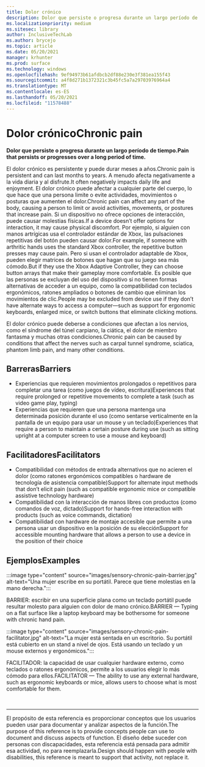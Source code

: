 ```yaml
---
title: Dolor crónico
description: Dolor que persiste o progresa durante un largo período de tiempo
ms.localizationpriority: medium
ms.sitesec: library
author: InclusiveTechLab
ms.author: brycejo
ms.topic: article
ms.date: 05/20/2021
manager: krhunter
ms.prod: surface
ms.technology: windows
ms.openlocfilehash: 9ef94973b61afdbcb2df88e230e3f381ea155f43
ms.sourcegitcommit: a4f8d271b1372321c3b45fc5a7a29703976964a4
ms.translationtype: MT
ms.contentlocale: es-ES
ms.lasthandoff: 05/20/2021
ms.locfileid: "11578488"
---
```

# <a name="chronic-pain"></a><span data-ttu-id="8d646-103">Dolor crónico</span><span class="sxs-lookup"><span data-stu-id="8d646-103">Chronic pain</span></span>

**<span data-ttu-id="8d646-104">Dolor que persiste o progresa durante un largo período de tiempo.</span><span class="sxs-lookup"><span data-stu-id="8d646-104">Pain that persists or progresses over a long period of time.</span></span>**

<span data-ttu-id="8d646-105">El dolor crónico es persistente y puede durar meses a años.</span><span class="sxs-lookup"><span data-stu-id="8d646-105">Chronic pain is persistent and can last months to years.</span></span> <span data-ttu-id="8d646-106">A menudo afecta negativamente a la vida diaria y al disfrute.</span><span class="sxs-lookup"><span data-stu-id="8d646-106">It often negatively impacts daily life and enjoyment.</span></span> <span data-ttu-id="8d646-107">El dolor crónico puede afectar a cualquier parte del cuerpo, lo que hace que una persona limite o evite actividades, movimientos o posturas que aumenten el dolor.</span><span class="sxs-lookup"><span data-stu-id="8d646-107">Chronic pain can affect any part of the body, causing a person to limit or avoid activities, movements, or postures that increase pain.</span></span> <span data-ttu-id="8d646-108">Si un dispositivo no ofrece opciones de interacción, puede causar molestias físicas.</span><span class="sxs-lookup"><span data-stu-id="8d646-108">If a device doesn’t offer options for interaction, it may cause physical discomfort.</span></span> <span data-ttu-id="8d646-109">Por ejemplo, si alguien con manos artrígicas usa el controlador estándar de Xbox, las pulsaciones repetitivas del botón pueden causar dolor.</span><span class="sxs-lookup"><span data-stu-id="8d646-109">For example, if someone with arthritic hands uses the standard Xbox controller, the repetitive button presses may cause pain.</span></span> <span data-ttu-id="8d646-110">Pero si usan el controlador adaptable de Xbox, pueden elegir matrices de botones que hagan que su juego sea más cómodo.</span><span class="sxs-lookup"><span data-stu-id="8d646-110">But if they use the Xbox Adaptive Controller, they can choose button arrays that make their gameplay more comfortable.</span></span> <span data-ttu-id="8d646-111">Es posible que las personas se excluyan del uso del dispositivo si no tienen formas alternativas de acceder a un equipo, como la compatibilidad con teclados ergonómicos, ratones ampliados o botones de cambio que eliminan los movimientos de clic.</span><span class="sxs-lookup"><span data-stu-id="8d646-111">People may be excluded from device use if they don’t have alternate ways to access a computer—such as support for ergonomic keyboards, enlarged mice, or switch buttons that eliminate clicking motions.</span></span>

<span data-ttu-id="8d646-112">El dolor crónico puede deberse a condiciones que afectan a los nervios, como el síndrome del túnel carpiano, la ciática, el dolor de miembro fantasma y muchas otras condiciones.</span><span class="sxs-lookup"><span data-stu-id="8d646-112">Chronic pain can be caused by conditions that affect the nerves such as carpal tunnel syndrome, sciatica, phantom limb pain, and many other conditions.</span></span>

## <a name="barriers"></a><span data-ttu-id="8d646-113">Barreras</span><span class="sxs-lookup"><span data-stu-id="8d646-113">Barriers</span></span>
* <span data-ttu-id="8d646-114">Experiencias que requieren movimientos prolongados o repetitivos para completar una tarea (como juegos de vídeo, escritura)</span><span class="sxs-lookup"><span data-stu-id="8d646-114">Experiences that require prolonged or repetitive movements to complete a task (such as video game play, typing)</span></span>
* <span data-ttu-id="8d646-115">Experiencias que requieren que una persona mantenga una determinada posición durante el uso (como sentarse verticalmente en la pantalla de un equipo para usar un mouse y un teclado)</span><span class="sxs-lookup"><span data-stu-id="8d646-115">Experiences that require a person to maintain a certain posture during use (such as sitting upright at a computer screen to use a mouse and keyboard)</span></span>


## <a name="facilitators"></a><span data-ttu-id="8d646-116">Facilitadores</span><span class="sxs-lookup"><span data-stu-id="8d646-116">Facilitators</span></span>

* <span data-ttu-id="8d646-117">Compatibilidad con métodos de entrada alternativos que no acieren el dolor (como ratones ergonómicos compatibles o hardware de tecnología de asistencia compatible)</span><span class="sxs-lookup"><span data-stu-id="8d646-117">Support for alternate input methods that don’t elicit pain (such as compatible ergonomic mice or compatible assistive technology hardware)</span></span>
* <span data-ttu-id="8d646-118">Compatibilidad con la interacción de manos libres con productos (como comandos de voz, dictado)</span><span class="sxs-lookup"><span data-stu-id="8d646-118">Support for hands-free interaction with products (such as voice commands, dictation)</span></span>
* <span data-ttu-id="8d646-119">Compatibilidad con hardware de montaje accesible que permite a una persona usar un dispositivo en la posición de su elección</span><span class="sxs-lookup"><span data-stu-id="8d646-119">Support for accessible mounting hardware that allows a person to use a device in the position of their choice</span></span>


## <a name="examples"></a><span data-ttu-id="8d646-120">Ejemplos</span><span class="sxs-lookup"><span data-stu-id="8d646-120">Examples</span></span>

:::image type="content" source="images/sensory-chronic-pain-barrier.jpg" alt-text="Una mujer escribe en su portátil. Parece que tiene molestias en la mano derecha.":::

<span data-ttu-id="8d646-123">BARRIER: escribir en una superficie plana como un teclado portátil puede resultar molesto para alguien con dolor de mano crónico.</span><span class="sxs-lookup"><span data-stu-id="8d646-123">BARRIER — Typing on a flat surface like a laptop keyboard may be bothersome for someone with chronic hand pain.</span></span> 

:::image type="content" source="images/sensory-chronic-pain-facilitator.jpg" alt-text="La mujer está sentada en un escritorio. Su portátil está cubierto en un stand a nivel de ojos. Está usando un teclado y un mouse externos y ergonómicos.":::

<span data-ttu-id="8d646-127">FACILITADOR: la capacidad de usar cualquier hardware externo, como teclados o ratones ergonómicos, permite a los usuarios elegir lo más cómodo para ellos.</span><span class="sxs-lookup"><span data-stu-id="8d646-127">FACILITATOR — The ability to use any external hardware, such as ergonomic keyboards or mice, allows users to choose what is most comfortable for them.</span></span> 

&nbsp;

[comment]: # (Instrucción Footer)
___
<span data-ttu-id="8d646-129">El propósito de esta referencia es proporcionar conceptos que los usuarios pueden usar para documentar y analizar aspectos de la función.</span><span class="sxs-lookup"><span data-stu-id="8d646-129">The purpose of this reference is to provide concepts people can use to document and discuss aspects of function.</span></span> <span data-ttu-id="8d646-130">El diseño debe suceder con personas con discapacidades, esta referencia está pensada para admitir esa actividad, no para reemplazarla.</span><span class="sxs-lookup"><span data-stu-id="8d646-130">Design should happen with people with disabilities, this reference is meant to support that activity, not replace it.</span></span> 